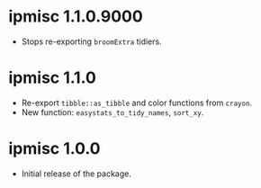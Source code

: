 # ipmisc 1.1.0.9000

  - Stops re-exporting `broomExtra` tidiers.

# ipmisc 1.1.0

  - Re-export `tibble::as_tibble` and color functions from `crayon`.
  - New function: `easystats_to_tidy_names`, `sort_xy`.

# ipmisc 1.0.0

  - Initial release of the package.
